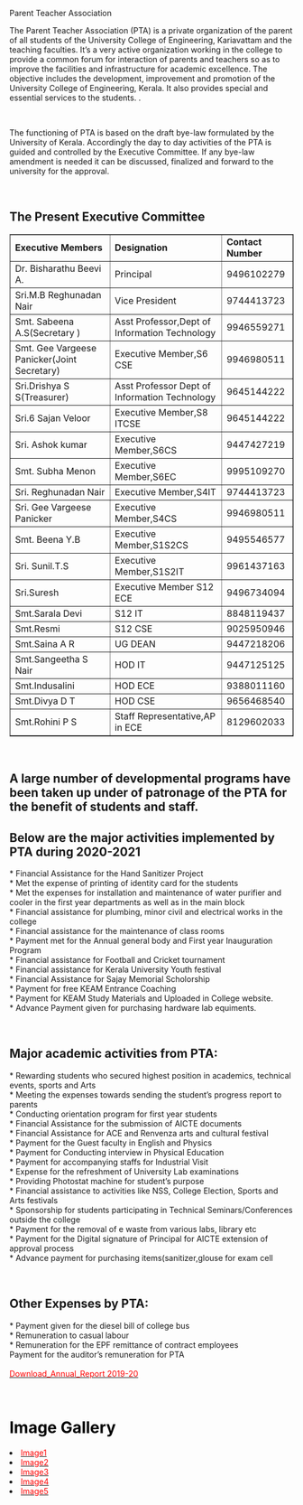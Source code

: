Parent Teacher Association

<p>The Parent Teacher Association (PTA) is a private organization of the parent of all students of the University College of Engineering, Kariavattam and the teaching faculties. It’s a very active organization working in the college to provide a common forum for interaction of parents and teachers so as to improve the facilities and infrastructure for academic excellence. The objective includes the development, improvement and promotion of the University College of Engineering, Kerala. It also provides special and essential services to the students. . </p>
<br/><p>The functioning of PTA is based on the draft bye-law formulated by the University of Kerala. Accordingly the day to day activities of the PTA is guided and controlled by the Executive Committee. If any bye-law amendment is needed it can be discussed, finalized and forward to the university for the approval.</p>
<br/>
<div class="contentDiv">
<h2><b>The Present Executive Committee </b></h2>
<table border="1" cellpadding="8" style="border-collapse:collapse;">
<tr><td><strong>Executive Members</strong></td><td><strong>Designation</strong></td><td><strong>Contact Number</strong></td></tr>
<tr><td>Dr. Bisharathu Beevi A.</td><td>Principal </td><td>9496102279 </td></tr>
<tr><td>Sri.M.B Reghunadan Nair </td><td>Vice President</td><td>9744413723</td></tr>
<tr><td>Smt. Sabeena A.S(Secretary )</td><td>Asst Professor,Dept of Information Technology</td><td>9946559271</td></tr>
<tr><td>Smt. Gee Vargeese Panicker(Joint Secretary)</td><td>Executive Member,S6 CSE</td>
<td>9946980511</td></tr>
<tr><td>Sri.Drishya S S(Treasurer)</td><td>Asst Professor Dept of Information Technology</td><td>9645144222</td></tr>
<tr><td>Sri.6   Sajan Veloor</td><td>Executive Member,S8 ITCSE</td><td>9645144222</td></tr>
<tr><td>Sri. Ashok kumar </td><td>Executive Member,S6CS</td><td>9447427219</td></tr>
<tr><td>Smt. Subha Menon</td><td>Executive Member,S6EC</td><td>9995109270</td></tr>
<tr><td>Sri. Reghunadan Nair</td><td>Executive Member,S4IT</td><td>9744413723</td></tr>
<tr><td>Sri. Gee Vargeese Panicker </td><td>Executive Member,S4CS</td><td>9946980511</td></tr>
<tr><td>Smt. Beena Y.B </td><td>Executive Member,S1S2CS</td><td>9495546577</td></tr>
<tr><td>Sri. Sunil.T.S </td><td>Executive Member,S1S2IT</td><td>9961437163</td></tr>
<tr><td>Sri.Suresh</td><td>Executive Member
S12 ECE</td><td>9496734094</td></tr>
<tr><td>Smt.Sarala Devi</td><td>S12 IT</td><td>8848119437</td></tr>
<tr><td>Smt.Resmi</td><td>S12 CSE</td><td>9025950946</td></tr>
<tr><td>Smt.Saina A R</td><td>UG DEAN</td><td>9447218206</td></tr>
<tr><td>Smt.Sangeetha S Nair</td><td>HOD IT</td><td>9447125125</td></tr>
<tr><td>Smt.Indusalini</td><td>HOD ECE</td><td>9388011160</td></tr>
<tr><td>Smt.Divya D T</td><td>HOD CSE</td><td>9656468540</td></tr>
<tr><td>Smt.Rohini P S</td><td>Staff Representative,AP in ECE</td><td>8129602033</td></tr>
</table>
<br/><h2>A large number of developmental programs have been taken up under of patronage of the PTA for the benefit of students and staff.
<br/><p><h2>Below are the major activities implemented by PTA during 2020-2021</h2></p>
</h2>
<p>
* Financial Assistance for the Hand Sanitizer Project<br/>
* Met the expense of printing of identity card for the students<br/>
* Met the expenses for installation and maintenance of water purifier and cooler in the first year departments as well as in the main block<br/>
* Financial assistance for plumbing, minor civil and electrical works in the college<br/>
* Financial assistance for the maintenance of class rooms<br/>
* Payment met for the Annual general body and First year Inauguration Program<br/>
* Financial assistance for Football and Cricket tournament<br/>
* Financial assistance for Kerala University Youth festival<br/>
* Financial Assistance for Sajay Memorial Scholorship<br/>
* Payment for free KEAM Entrance Coaching<br/>
* Payment for KEAM Study Materials and Uploaded in College website.<br/>
* Advance Payment given for purchasing hardware lab equiments.<br/> </p>
<br/><h2>Major academic activities from PTA:</h2>
<p>
* Rewarding students who secured highest position in academics, technical events, sports and Arts<br/>
* Meeting the expenses towards sending the student’s progress report to parents<br/>
* Conducting orientation program for first year students<br/>
* Financial Assistance for the submission of AICTE documents<br/>
* Financial Assistance for ACE and Renvenza arts and cultural festival<br/>
* Payment for the Guest faculty in English and Physics<br/>
* Payment for Conducting interview in Physical Education<br/>
* Payment for accompanying staffs for Industrial Visit<br/>
* Expense for the refreshment of University Lab examinations<br/>
* Providing Photostat machine for student’s purpose<br/>
* Financial assistance to activities like NSS, College Election, Sports and Arts festivals<br/>
* Sponsorship for students participating in Technical Seminars/Conferences outside the college<br/>
* Payment for the removal of e waste from various labs, library etc<br/>
* Payment for the Digital signature of Principal for AICTE extension of approval process<br/>
* Advance payment for purchasing items(sanitizer,glouse for exam cell<br/>
</p>
<br/><h2>Other Expenses by PTA:</h2>
<p>
* Payment given for the diesel bill of college bus<br/>
* Remuneration to casual labour<br/>
* Remuneration for the EPF remittance of contract employees<br/>
Payment for the auditor’s remuneration for PTA<br/>
<br/><a href="images/pta19-20.docx"> <font color="red"> Download_Annual_Report 2019-20</font></a></p>

  
 <font color="black"><h1>Image Gallery</h1></font>
<li><a href="images/pta1.jpg"><font color="red">Image1</font></a></li>
<li><a href="images/pta2.jpg"><font color="red">Image2</font></a></li>
<li><a href="images/pta3.jpg"><font color="red">Image3</font></a></li>
<li><a href="images/pta4.jpg"><font color="red">Image4</font></a></li>
<li><a href="images/pta5.jpg"><font color="red">Image5</font></a></li>
</div>